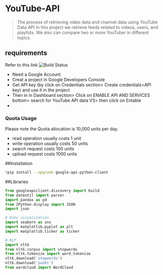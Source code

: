 # YouTube-API
> The process of retrieving video data and channel data using YouTube Data API
> In this project we retrieve feeds related to videos, users, and playlists. We also can compare two or more YouTuber in different topics.

## requirements
Refer to this link ![Build Status](https://developers.google.com/youtube/v3/getting-started)

- Need a Google Account
- Creat a project in Google Developers Console
- Get API key (by click on Credentials section> Create credentials>API key) and use it in the project
- Then in in Dashboard section> Click on ENABLE API AND SERVICES bottom> search for YouTube API data V3> then click on Entable
- 
### Quota Usage 
Please note the Quota allocation is 10,000 units per day.
- read operation usually costs 1 unit
- write operation usually costs 50 units
- search request costs 100 units
- upload request costs 1000 units
 
##Installation

```bash
!pip install --upgrade google-api-python-client
```

##Libraries

```python
from googleapiclient.discovery import build
from dateutil import parser
import pandas as pd
from IPython.display import JSON
import json

# Data visualization 
import seaborn as sns
import matplotlib.pyplot as plt
import matplotlib.ticker as ticker

# NLP
import nltk
from nltk.corpus import stopwords
from nltk.tokenize import word_tokenize
nltk.download('stopwords')
nltk.download('punkt')
from wordcloud import WordCloud
```

